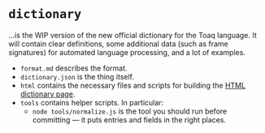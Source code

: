 # `dictionary`
…is the WIP version of the new official dictionary for the Toaq
language. It will contain clear definitions, some additional data
(such as frame signatures) for automated language processing, and a
lot of examples.

* `format.md` describes the format.
* `dictionary.json` is the thing itself.
* `html` contains the necessary files and scripts for building the
  [HTML dictionary page](https://toaq.net/dictionary).
* `tools` contains helper scripts. In particular:
  - `node tools/normalize.js` is the tool you should run before committing — it
    puts entries and fields in the right places.
